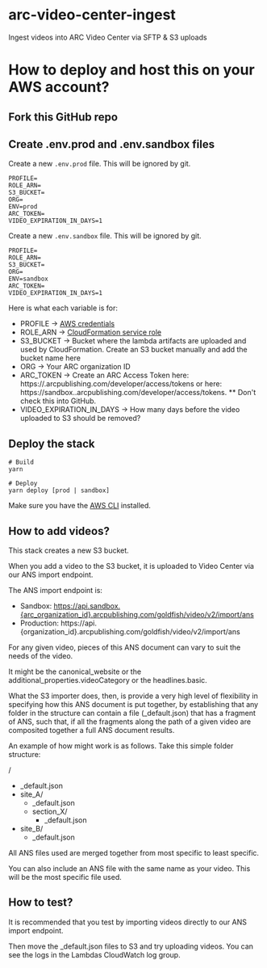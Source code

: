 # arc-video-center-ingest
Ingest videos into ARC Video Center via SFTP &amp; S3 uploads

# How to deploy and host this on your AWS account?

## Fork this GitHub repo

## Create .env.prod and .env.sandbox files
Create a new `.env.prod` file.  This will be ignored by git.

```
PROFILE=
ROLE_ARN=
S3_BUCKET=
ORG=
ENV=prod
ARC_TOKEN=
VIDEO_EXPIRATION_IN_DAYS=1
```

Create a new `.env.sandbox` file.  This will be ignored by git.

```
PROFILE=
ROLE_ARN=
S3_BUCKET=
ORG=
ENV=sandbox
ARC_TOKEN=
VIDEO_EXPIRATION_IN_DAYS=1
```

Here is what each variable is for:
 - PROFILE -> [AWS credentials](https://docs.aws.amazon.com/sdk-for-php/v3/developer-guide/guide_credentials_profiles.html)
 - ROLE_ARN -> [CloudFormation service role](https://docs.aws.amazon.com/AWSCloudFormation/latest/UserGuide/using-iam-servicerole.html)
 - S3_BUCKET -> Bucket where the lambda artifacts are uploaded and used by CloudFormation.  Create an S3 bucket manually and add the bucket name here
 - ORG -> Your ARC organization ID
 - ARC_TOKEN -> Create an ARC Access Token here: https://<ORG>.arcpublishing.com/developer/access/tokens or here: https://sandbox.<ORG>.arcpublishing.com/developer/access/tokens.  ** Don't check this into GitHub.
 - VIDEO_EXPIRATION_IN_DAYS -> How many days before the video uploaded to S3 should be removed?

 ## Deploy the stack

 ```
 # Build
 yarn

 # Deploy
 yarn deploy [prod | sandbox]
 ```

Make sure you have the [AWS CLI](https://docs.aws.amazon.com/cli/latest/userguide/cli-chap-install.html) installed.

## How to add videos?

This stack creates a new S3 bucket.  

When you add a video to the S3 bucket, it is uploaded to Video Center via our ANS import endpoint.

The ANS import endpoint is:
 - Sandbox: https://api.sandbox.{arc_organization_id}.arcpublishing.com/goldfish/video/v2/import/ans
 - Production: https://api.{organization_id}.arcpublishing.com/goldfish/video/v2/import/ans

For any given video, pieces of this ANS document can vary to suit the needs of the video. 

It might be the canonical_website or the additional_properties.videoCategory or the headlines.basic.

What the S3 importer does, then, is provide a very high level of flexibility in specifying how this ANS document is put together, by establishing that any folder in the structure can contain a file (_default.json) that has a fragment of ANS, such that, if all the fragments along the path of a given video are composited together a full ANS document results.

An example of how might work is as follows. Take this simple folder structure:

/
- _default.json
- site_A/
  - _default.json
  - section_X/
    - _default.json
- site_B/
  - _default.json

All ANS files used are merged together from most specific to least specific.  

You can also include an ANS file with the same name as your video.  This will be the most specific file used.

## How to test?
It is recommended that you test by importing videos directly to our ANS import endpoint.

Then move the _default.json files to S3 and try uploading videos.  You can see the logs in the Lambdas CloudWatch log group.